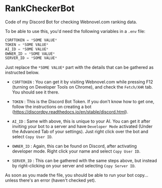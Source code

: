# RankCheckerBot
Code of my Discord Bot for checking Webnovel.com ranking data.

To be able to use this, you'd need the following variables in a `.env` file:
```python
CSRFTOKEN = *SOME VALUE*
TOKEN = *SOME VALUE*
AI_ID = *SOME VALUE*
OWNER_ID = *SOME VALUE*
SERVER_ID = *SOME VALUE*
```

Just replace the `*SOME VALUE*` part with the details that can be gathered as instructed below.

 - `CSRFTOKEN` : You can get it by visiting Webnovel.com while pressing F12 (turning on Developer Tools on Chrome), and check the `Fetch/XHR` tab. You should see it there.

 - `TOKEN` : This is the Discord Bot Token. If you don't know how to get one, follow the instructions on creating a bot (https://discordpy.readthedocs.io/en/stable/discord.html).

 - `AI_ID` : Same with above, this is unique to your AI. You can get it after inviting your bot to a server and have `Developer Mode` activated (Under the Advanced Tab of your settings). Just right click over the bot and select `Copy User ID`.

 - `OWNER_ID` : Again, this can be found on Discord, after activating developer mode. Right click your name and select `Copy User ID`.

 - `SERVER_ID` : This can be gathered with the same steps above, but instead by right-clicking on your server and selecting `Copy Server ID`.

As soon as you made the file, you should be able to run your bot copy... unless there's an error (haven't checked yet).
